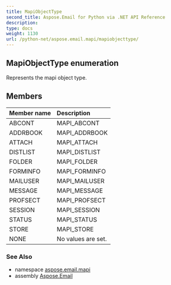 ```yaml
---
title: MapiObjectType
second_title: Aspose.Email for Python via .NET API Reference
description: 
type: docs
weight: 1130
url: /python-net/aspose.email.mapi/mapiobjecttype/
---
```


## MapiObjectType enumeration

Represents the mapi object type.

## Members
| Member name | Description |
| :- | :- |
|ABCONT|MAPI_ABCONT|
|ADDRBOOK|MAPI_ADDRBOOK|
|ATTACH|MAPI_ATTACH|
|DISTLIST|MAPI_DISTLIST|
|FOLDER|MAPI_FOLDER|
|FORMINFO|MAPI_FORMINFO|
|MAILUSER|MAPI_MAILUSER|
|MESSAGE|MAPI_MESSAGE|
|PROFSECT|MAPI_PROFSECT|
|SESSION|MAPI_SESSION|
|STATUS|MAPI_STATUS|
|STORE|MAPI_STORE|
|NONE|No values are set.|

### See Also

* namespace [aspose.email.mapi](/email/python-net/aspose.email.mapi/)
* assembly [Aspose.Email](/email/python-net/)

